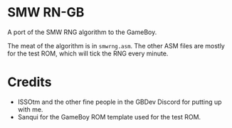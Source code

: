 # SMW RN-GB

A port of the SMW RNG algorithm to the GameBoy.

The meat of the algorithm is in `smwrng.asm`. The other ASM files are mostly for the test ROM, which will tick the RNG every minute.

# Credits

 - ISSOtm and the other fine people in the GBDev Discord for putting up with me.
 - Sanqui for the GameBoy ROM template used for the test ROM.
